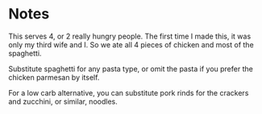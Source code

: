 # Notes

This serves 4, or 2 really hungry people. The first time I made this, it was only my third wife and I. So we ate all 4 pieces of chicken and most of the spaghetti.

Substitute spaghetti for any pasta type, or omit the pasta if you prefer the chicken parmesan by itself.

For a low carb alternative, you can substitute pork rinds for the crackers and zucchini, or similar, noodles.